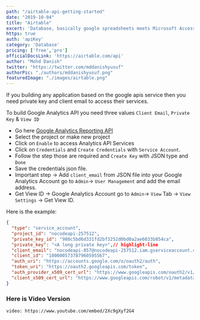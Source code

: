 ```yaml
---
path: "/airtable-api-getting-started"
date: "2019-10-04"
title: "Airtable"
excert: 'Database, basically google spreadsheets meets Microsoft Access. With Airtable API we can access our tables rows.'
https: true
auth: 'apiKey'
category: 'Database'
pricing: ['free','pro']
officialDocsLink: 'https://airtable.com/api'
author: "Mohd Danish"
twitter: "https://twitter.com/mddanishyusuf"
authorPic: "./authors/mddanishyusuf.png"
featuredImage: "./images/airtable.png"
---
```


If you building any application based on the google apis service then you need private key and client email to access their services.

To build Google Analytics API you need three values `Client Email`, `Private Key` & `View ID`

- Go here [Google Analytics Reporting API](https://console.cloud.google.com/projectselector2/apis/api/analyticsreporting.googleapis.com/overview)
- Select the project or make new project
- Click on `Enable` to access Analytics API Services
- Click on `Credentials` and `Create Credentials` with `Service Account`.
- Follow the step those are required and `Create Key` with JSON type and `Done`
- Save the credentials json file.
- Important step -> Add `client_email` from JSON file into your Google Analytics Account go to `Admin`-> `User Management` and add the email address.
- Get View ID ->  Google Analytics Account go to `Admin`-> `View` Tab -> `View Settings` -> Get View ID.

Here is the example:

```json
{
  "type": "service_account",
  "project_id": "nocodeapi-257512",
  "private_key_id": "980c5bd6d331fd2bf3252d0bd0a2ae6033b854ca",
  "private_key": "<A long private key>",// highlight-line
  "client_email": "nocodeapi-857@nocodeapi-257512.iam.gserviceaccount.com", // highlight-line
  "client_id": "100000573787960595567",
  "auth_uri": "https://accounts.google.com/o/oauth2/auth",
  "token_uri": "https://oauth2.googleapis.com/token",
  "auth_provider_x509_cert_url": "https://www.googleapis.com/oauth2/v1/certs",
  "client_x509_cert_url": "https://www.googleapis.com/robot/v1/metadata/x509/nocodeapi-857%40nocodeapi-257512.iam.gserviceaccount.com"
}
```

### Here is Video Version
`video: https://www.youtube.com/embed/2Xc9gXyf2G4`
